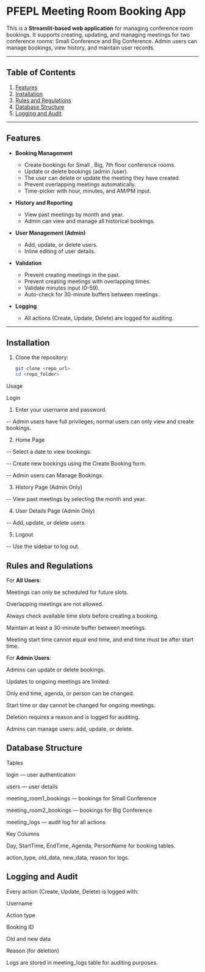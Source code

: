 # PFEPL Meeting Room Booking App

This is a **Streamlit-based web application** for managing conference room bookings. It supports creating, updating, and managing meetings for two conference rooms: Small Conference and Big Conference. Admin users can manage bookings, view history, and maintain user records.

---

## Table of Contents
1. [Features](#features)  
2. [Installation](#installation)  
3. [Rules and Regulations](#rules-and-regulations)  
4. [Database Structure](#database-structure)  
5. [Logging and Audit](#logging-and-audit)  


---

## Features

- **Booking Management**
  - Create bookings for Small , Big, 7th floor conference rooms.
  - Update or delete bookings (admin /user).
  - The user can delete or update the meeting they have created.
  - Prevent overlapping meetings automatically.
  - Time-picker with hour, minutes, and AM/PM input.

- **History and Reporting**
  - View past meetings by month and year.
  - Admin can view and manage all historical bookings.

- **User Management (Admin)**
  - Add, update, or delete users.
  - Inline editing of user details.

- **Validation**
  - Prevent creating meetings in the past.
  - Prevent creating meetings with overlapping times.
  - Validate minutes input (0–59).
  - Auto-check for 30-minute buffers between meetings.

- **Logging**
  - All actions (Create, Update, Delete) are logged for auditing.

---

## Installation

1. Clone the repository:  
   ```bash
   git clone <repo_url>
   cd <repo_folder>
    ```

Usage

Login

1. Enter your username and password.

  -- Admin users have full privileges; normal users can only view and create bookings.

2. Home Page

  -- Select a date to view bookings.

  -- Create new bookings using the Create Booking form.

  -- Admin users can Manage Bookings.

3. History Page (Admin Only)

  -- View past meetings by selecting the month and year.

4. User Details Page (Admin Only)

  -- Add, update, or delete users.

5. Logout

  -- Use the sidebar to log out.



## Rules and Regulations

For **All Users**:

Meetings can only be scheduled for future slots.

Overlapping meetings are not allowed.

Always check available time slots before creating a booking.

Maintain at least a 30-minute buffer between meetings.

Meeting start time cannot equal end time, and end time must be after start time.

For **Admin Users**:

Admins can update or delete bookings.

Updates to ongoing meetings are limited:

Only end time, agenda, or person can be changed.

Start time or day cannot be changed for ongoing meetings.

Deletion requires a reason and is logged for auditing.

Admins can manage users: add, update, or delete.

## Database Structure

Tables

login — user authentication

users — user details

meeting_room1_bookings — bookings for Small Conference

meeting_room2_bookings — bookings for Big Conference

meeting_logs — audit log for all actions

Key Columns

Day, StartTime, EndTime, Agenda, PersonName for booking tables.

action_type, old_data, new_data, reason for logs.

## Logging and Audit

Every action (Create, Update, Delete) is logged with:

Username

Action type

Booking ID

Old and new data

Reason (for deletion)

Logs are stored in meeting_logs table for auditing purposes.


